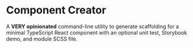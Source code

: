 # Component Creator

A **VERY opinionated** command-line utility to generate scaffolding for a minimal
TypeScript React component with an optional unit test, Storybook demo, and
module SCSS file.

